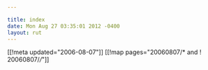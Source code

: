 ```yaml
---

title: index
date: Mon Aug 27 03:35:01 2012 -0400
layout: rut
---
```


[[!meta updated="2006-08-07"]]
[[!map pages="20060807/* and ! 20060807/*/*"]]

